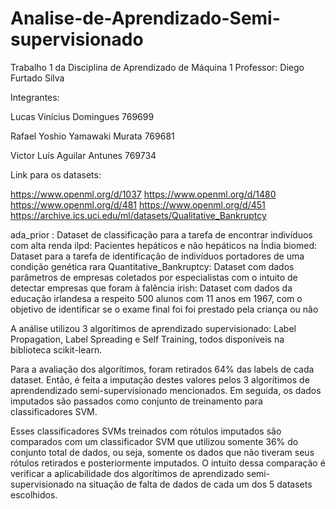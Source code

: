 # Analise-de-Aprendizado-Semi-supervisionado

Trabalho 1 da Disciplina de Aprendizado de Máquina 1
Professor: Diego Furtado Silva

Integrantes:

Lucas Vinícius Domingues 769699

Rafael Yoshio Yamawaki Murata 769681

Victor Luís Aguilar Antunes 769734


Link para os datasets: 

https://www.openml.org/d/1037
https://www.openml.org/d/1480
https://www.openml.org/d/481
https://www.openml.org/d/451
https://archive.ics.uci.edu/ml/datasets/Qualitative_Bankruptcy

ada_prior : Dataset de classificação para a tarefa de encontrar indivíduos com alta renda
ilpd: Pacientes hepáticos e não hepáticos na Índia
biomed: Dataset para a tarefa de identificação de indivíduos portadores de uma condição genética rara
Quantitative_Bankruptcy: Dataset com dados parâmetros de empresas coletados por especialistas com o intuito de detectar empresas que foram à falência
irish: Dataset com dados da educação irlandesa a respeito 500 alunos com 11 anos em 1967, com o objetivo de identificar se o exame final foi foi prestado pela criança ou não


A análise utilizou 3 algorítimos de aprendizado supervisionado: Label Propagation, Label Spreading e Self Training, todos disponíveis na biblioteca scikit-learn.

Para a avaliação dos algorítimos, foram retirados 64% das labels de cada dataset. Então, é feita a imputação destes valores pelos 3 algorítimos de aprendendizado semi-supervisionado mencionados.
Em seguida, os dados imputados são passados como conjunto de treinamento para classificadores SVM.

Esses classificadores SVMs treinados com rótulos imputados são comparados com um classificador SVM que utilizou somente 36% do conjunto total de dados, ou seja, somente os dados que não tiveram seus rótulos retirados e posteriormente imputados. O intuito dessa comparação é verificar a aplicabilidade dos algorítimos de aprendizado semi-supervisionado na situação de falta de dados de cada um dos 5 datasets escolhidos.
